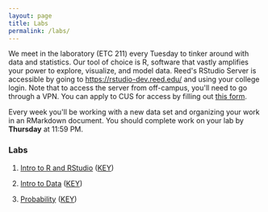 ```yaml
---
layout: page
title: Labs
permalink: /labs/
---
```


We meet in the laboratory (ETC 211) every Tuesday to tinker around with data and
statistics. Our tool of choice is R, software that vastly amplifies 
your power to explore, visualize, and model data. Reed's RStudio Server is 
accessible by going to <https://rstudio-dev.reed.edu/> 
and using your college login. Note that to access the server from off-campus,
you'll need to go through a VPN. You can apply to CUS for access by filling out
[this form](https://docs.google.com/a/reed.edu/forms/d/1oMG4c732c2CAPXr9oGni45lz3-UyDKIfKPMaXKXH6pU/viewform).

Every week you'll be working with a new data set and organizing your work in an
RMarkdown document. You should complete work on your lab by **Thursday** at 11:59 PM.

### Labs

1. <a href = "{{ site.baseurl }}/assets/week-01/intro_to_r.html" target = "_blank">Intro to R and RStudio</a> (<a href = "{{ site.baseurl }}/assets/lab-keys/lab1-key.Rmd" target = "_blank">KEY</a>) 

2. <a href = "{{ site.baseurl }}/assets/week-02/intro_to_data.html" target = "_blank">Intro to Data</a> (<a href = "{{ site.baseurl }}/assets/lab-keys/lab2-key.Rmd" target = "_blank">KEY</a>) 

3. <a href = "{{ site.baseurl }}/assets/week-03/probability.html" target = "_blank">Probability</a> (<a href = "{{ site.baseurl }}/assets/lab-keys/lab3-key.Rmd" target = "_blank">KEY</a>) 